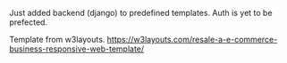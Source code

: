 Just added backend (django) to predefined templates. Auth is yet to be prefected.

Template from w3layouts.
https://w3layouts.com/resale-a-e-commerce-business-responsive-web-template/
